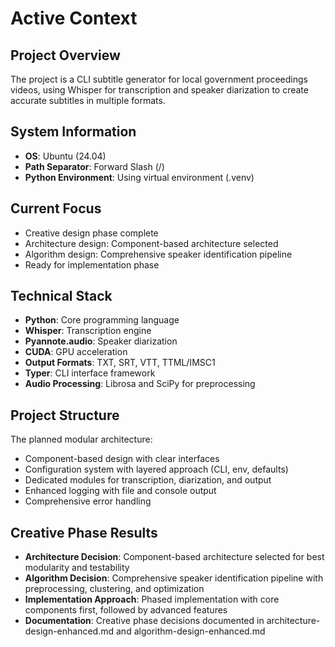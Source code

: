 # Active Context

## Project Overview
The project is a CLI subtitle generator for local government proceedings videos, using Whisper for transcription and speaker diarization to create accurate subtitles in multiple formats.

## System Information
- **OS**: Ubuntu (24.04)
- **Path Separator**: Forward Slash (/)
- **Python Environment**: Using virtual environment (.venv)

## Current Focus
- Creative design phase complete
- Architecture design: Component-based architecture selected
- Algorithm design: Comprehensive speaker identification pipeline
- Ready for implementation phase

## Technical Stack
- **Python**: Core programming language
- **Whisper**: Transcription engine
- **Pyannote.audio**: Speaker diarization
- **CUDA**: GPU acceleration
- **Output Formats**: TXT, SRT, VTT, TTML/IMSC1
- **Typer**: CLI interface framework
- **Audio Processing**: Librosa and SciPy for preprocessing

## Project Structure
The planned modular architecture:
- Component-based design with clear interfaces
- Configuration system with layered approach (CLI, env, defaults)
- Dedicated modules for transcription, diarization, and output
- Enhanced logging with file and console output
- Comprehensive error handling

## Creative Phase Results
- **Architecture Decision**: Component-based architecture selected for best modularity and testability
- **Algorithm Decision**: Comprehensive speaker identification pipeline with preprocessing, clustering, and optimization
- **Implementation Approach**: Phased implementation with core components first, followed by advanced features
- **Documentation**: Creative phase decisions documented in architecture-design-enhanced.md and algorithm-design-enhanced.md 